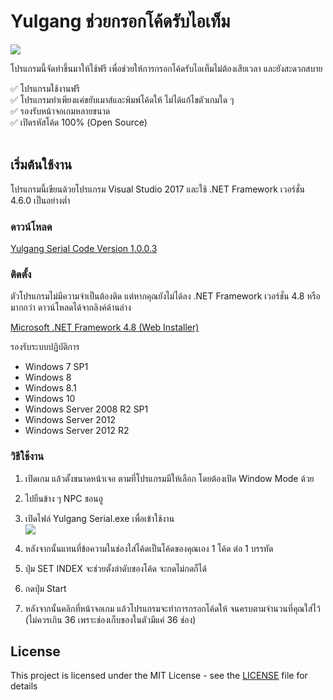 # Yulgang ช่วยกรอกโค้ดรับไอเท็ม

![](https://i.imgur.com/0IUTS8V.png)

โปรแกรมนี้จัดทำขึ้นมาให้ใช้ฟรี เพื่อช่วยให้การกรอกโค้ดรับไอเท็มไม่ต้องเสียเวลา และยังสะดวกสบาย

✅ โปรแกรมใช้งานฟรี\
✅ โปรแกรมทำเพียงแค่ขยับเมาส์และพิมพ์โค้ดให้ ไม่ได้แก้ไขตัวเกมใด ๆ\
✅ รองรับหน้าจอเกมหลายขนาด\
✅ เปิดรหัสโค้ด 100% (Open Source)
<br/>
<br/>
## เริ่มต้นใช้งาน

โปรแกรมนี้เขียนด้วยโปรแกรม Visual Studio 2017 และใช้ .NET Framework เวอร์ชั่น 4.6.0 เป็นอย่างต่ำ
### ดาวน์โหลด
[Yulgang Serial Code Version 1.0.0.3](https://github.com/meawmuay/yulgang-serial-code/releases/download/v1.0.0.3/Yulgang.Serial.Code.1.0.0.3.rar "Yulgang Lighting Latest Version")

### ติดตั้ง
ตัวโปรแกรมไม่มีความจำเป็นต้องติด แต่หากคุณยังไม่ได้ลง .NET Framework เวอร์ชั่น 4.8 หรือมากกว่า ดาวน์โหลดได้จากลิงค์ด้านล่าง

[Microsoft .NET Framework 4.8 (Web Installer)](https://dotnet.microsoft.com/en-us/download/dotnet-framework/thank-you/net48-web-installer "Microsoft .NET Framework 4.8 (Web Installer)")

รองรับระบบปฏิบัติการ
- Windows 7 SP1
- Windows 8
- Windows 8.1
- Windows 10
- Windows Server 2008 R2 SP1
- Windows Server 2012
- Windows Server 2012 R2

### วิธีใช้งาน
1. เปิดเกม แล้วตั้งขนาดหน้าเจอ ตามที่โปรแกรมมีให้เลือก โดยต้องเปิด Window Mode ด้วย
2. ไปยืนข้าง ๆ NPC ชอนอู
3. เปิดไฟล์ Yulgang Serial.exe เพื่อเข้าใช้งาน\
   ![](https://i.imgur.com/0IUTS8V.png)

4. หลังจากนั้นแทนที่ข้อความในช่องใส่โค้ดเป็นโค้ดของคุณเอง 1 โค้ด ต่อ 1 บรรทัด
5. ปุ่ม SET INDEX จะช่วยตั้งลำดับของโค้ด จะกดไม่กดก็ได้
6. กดปุ่ม Start
7. หลังจากนั้นคลิกที่หน้าจอเกม แล้วโปรแกรมจะทำการกรอกโค้ดให้ จนครบตามจำนวนที่คุณใส่ไว้ (ไม่ควรเกิน 36 เพราะช่องเก็บของในตัวมีแค่ 36 ช่อง)

## License

This project is licensed under the MIT License - see the [LICENSE](LICENSE) file for details

